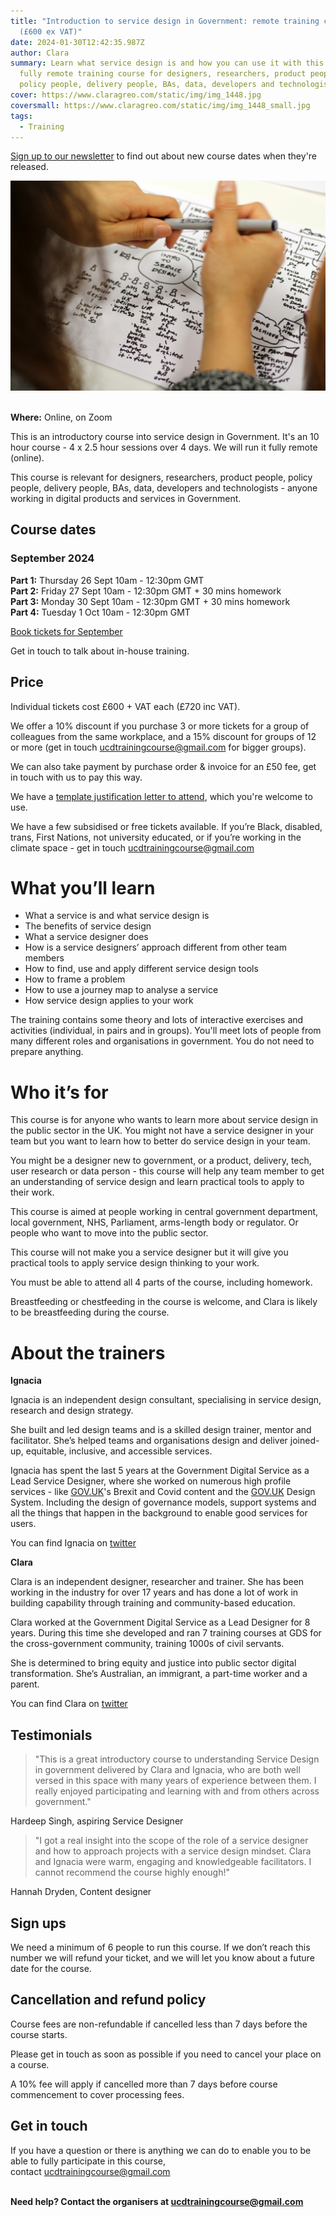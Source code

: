 ```yaml
---
title: "Introduction to service design in Government: remote training course
  (£600 ex VAT)"
date: 2024-01-30T12:42:35.987Z
author: Clara
summary: Learn what service design is and how you can use it with this 10 hour,
  fully remote training course for designers, researchers, product people,
  policy people, delivery people, BAs, data, developers and technologists
cover: https://www.claragreo.com/static/img/img_1448.jpg
coversmall: https://www.claragreo.com/static/img/img_1448_small.jpg
tags:
  - Training
---
```



[S﻿ign up to our newsletter](https://buttondown.email/ucdtraining) to find out about new course dates when they're released. 

![A photo over the shoulder of a person, holding a pen, drawing a mind map or sketch notes on a page, with "Intro to service design" written in the middle. The person has olive skin and wavy brown hair. ](/static/img/img_1448.jpg)

\
**Where:** Online, on Zoom

This is an introductory course into service design in Government. It's an 10 hour course - 4 x 2.5 hour sessions over 4 days. We will run it fully remote (online).

This course is relevant for designers, researchers, product people, policy people, delivery people, BAs, data, developers and technologists - anyone working in digital products and services in Government.

## C﻿ourse dates

### September 2024

**Part 1:** Thursday 26 Sept 10am - 12:30pm GMT\
**Part 2:** Friday 27 Sept 10am - 12:30pm GMT + 30 mins homework\
**Part 3:** Monday 30 Sept 10am - 12:30pm GMT + 30 mins homework\
**Part 4:** Tuesday 1 Oct 10am - 12:30pm GMT

[Book tickets for September](https://www.tickettailor.com/events/ignaciaandclara/1165200)

G﻿et in touch to talk about in-house training. 

## P﻿rice

Individual tickets cost £600 + VAT each (£720 inc VAT).

We offer a 10% discount if you purchase 3 or more tickets for a group of colleagues from the same workplace, and a 15% discount for groups of 12 or more (get in touch [ucdtrainingcourse@gmail.com](mailto:ucdtrainingcourse@gmail.com) for bigger groups).

We can also take payment by purchase order & invoice for an £50 fee, get in touch with us to pay this way.

We have a [template justification letter to attend](https://docs.google.com/document/d/1NJGJYjOQ9SwhtcPQbW55NSsNVGB-d2sONouFnQ2DiDw/edit?usp=sharing), which you're welcome to use.

We have a few subsidised or free tickets available. If you’re Black, disabled, trans, First Nations, not university educated, or if you’re working in the climate space - get in touch ucdtrainingcourse@gmail.com﻿

# What you’ll learn

* What a service is and what service design is
* The benefits of service design
* What a service designer does
* How is a service designers’ approach different from other team members
* How to find, use and apply different service design tools
* How to frame a problem
* How to use a journey map to analyse a service
* How service design applies to your work

The training contains some theory and lots of interactive exercises and activities (individual, in pairs and in groups). You'll meet lots of people from many different roles and organisations in government. You do not need to prepare anything.

# Who it’s for

This course is for anyone who wants to learn more about service design in the public sector in the UK. You might not have a service designer in your team but you want to learn how to better do service design in your team.

You might be a designer new to government, or a product, delivery, tech, user research or data person - this course will help any team member to get an understanding of service design and learn practical tools to apply to their work.

This course is aimed at people working in central government department, local government, NHS, Parliament, arms-length body or regulator. Or people who want to move into the public sector.

This course will not make you a service designer but it will give you practical tools to apply service design thinking to your work.

You must be able to attend all 4 parts of the course, including homework.

Breastfeeding or chestfeeding in the course is welcome, and Clara is likely to be breastfeeding during the course.

# About the trainers

**Ignacia**

Ignacia is an independent design consultant, specialising in service design, research and design strategy.

She built and led design teams and is a skilled design trainer, mentor and facilitator. She’s helped teams and organisations design and deliver joined-up, equitable, inclusive, and accessible services.

Ignacia has spent the last 5 years at the Government Digital Service as a Lead Service Designer, where she worked on numerous high profile services - like [GOV.UK](http://gov.uk/)'s Brexit and Covid content and the [GOV.UK](http://gov.uk/) Design System. Including the design of governance models, support systems and all the things that happen in the background to enable good services for users.

You can find Ignacia on [twitter](https://twitter.com/ignaciaorellana)

**Clara**

Clara is an independent designer, researcher and trainer. She has been working in the industry for over 17 years and has done a lot of work in building capability through training and community-based education.

Clara worked at the Government Digital Service as a Lead Designer for 8 years. During this time she developed and ran 7 training courses at GDS for the cross-government community, training 1000s of civil servants.

She is determined to bring equity and justice into public sector digital transformation. She’s Australian, an immigrant, a part-time worker and a parent.

You can find Clara on [twitter](https://twitter.com/claragt)

## Testimonials

> "This is a great introductory course to understanding Service Design in government delivered by Clara and Ignacia, who are both well versed in this space with many years of experience between them. I really enjoyed participating and learning with and from others across government."

Hardeep Singh, aspiring Service Designer  

> "I got a real insight into the scope of the role of a service designer and how to approach projects with a service design mindset. Clara and Ignacia were warm, engaging and knowledgeable facilitators. I cannot recommend the course highly enough!"

Hannah Dryden, Content designer 

## Sign ups

We need a minimum of 6 people to run this course. If we don’t reach this number we will refund your ticket, and we will let you know about a future date for the course.

## Cancellation and refund policy

Course fees are non-refundable if cancelled less than 7 days before the course starts.

Please get in touch as soon as possible if you need to cancel your place on a course.

A 10% fee will apply if cancelled more than 7 days before course commencement to cover processing fees.

## Get in touch

If you have a question or there is anything we can do to enable you to be able to fully participate in this course, contact [ucdtrainingcourse@gmail.com](mailto:ucdtrainingcourse@gmail.com)

**\
Need help? Contact the organisers at [ucdtrainingcourse@gmail.com](mailto:ucdtrainingcourse@gmail.com)**